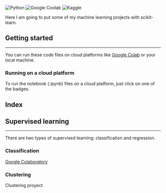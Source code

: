 ![Python](https://img.shields.io/badge/Python-3776AB?style=for-the-badge&logo=python&logoColor=white)
![Google Coolab](https://img.shields.io/badge/Colab-F9AB00?style=for-the-badge&logo=googlecolab&color=525252)
![Kaggle](https://img.shields.io/badge/Kaggle-20BEFF?style=for-the-badge&logo=Kaggle&logoColor=white)


Here I am going to put some of my machine learning projects with scikit-learn.

## Getting started

---

You can run these code files on cloud platforms like [Google Colab](https://colab.research.google.com/) or your local machine.

### ****Running on a cloud platform****

To run the notebook (.ipynb) files on a cloud platform, just click on one of the badges.

## Index

## Supervised learning

---

There are two types of supervised learning: classification and regression.

### Classification

[Google Colaboratory](https://colab.research.google.com/drive/1ksLzeQlEQI7Vuazqp2lPnGRAUa9vUA7C?usp=sharing)

### Clustering

Clustering proyect

